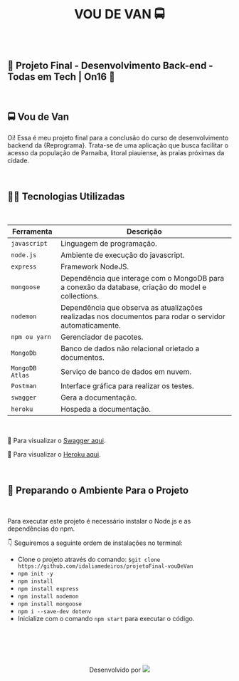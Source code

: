 <h1 align="center">
    <br>
    <p align="center">  VOU DE VAN 🚍<p>
</h1></br>

<h2> 💜 
Projeto Final - Desenvolvimento Back-end - Todas em Tech | On16 💜</h2>

</br>



## 🚍 Vou de Van

Oi! Essa é meu projeto final para a conclusão do curso de desenvolvimento backend da {Reprograma}. Trata-se de uma aplicação que busca facilitar o acesso da população de Parnaíba, litoral piauiense, às praias próximas da cidade. 


</br>

## 👩‍💻 Tecnologias Utilizadas

</br>

| Ferramenta | Descrição |
| --- | --- |
| `javascript` | Linguagem de programação. |
| `node.js`    | Ambiente de execução do javascript.|
| `express`    | Framework NodeJS. |
| `mongoose`   | Dependência que interage com o MongoDB para a conexão da database, criação do model e collections.|
| `nodemon`    | Dependência que observa as atualizações realizadas nos documentos para rodar o servidor automaticamente.|
| `npm ou yarn`| Gerenciador de pacotes.|
| `MongoDb`    | Banco de dados não relacional orietado a documentos.|
| `MongoDB Atlas`|Serviço de banco de dados em nuvem.|
| `Postman` | Interface gráfica para realizar os testes.|
| `swagger`| Gera a documentação.|
| `heroku`| Hospeda a documentação.|

</br>

📄 Para visualizar o [Swagger aqui](https://vou-de-van.herokuapp.com/minha-rota-de-documentacao/#/).
</br>

📄 Para visualizar o [Heroku aqui](https://vou-de-van.herokuapp.com/).


</br>

## 📌 Preparando o Ambiente Para o Projeto

</br>

Para executar este projeto é necessário instalar o Node.js e as dependências do npm.

👇 Seguiremos a seguinte ordem de instalações no terminal:

- Clone o projeto através do comando:
`$git clone https://github.com/idaliamedeiros/projetoFinal-vouDeVan`
- `npm init -y`
- `npm install `
- `npm install express `
- `npm install nodemon `
- `npm install mongoose `
- `npm i --save-dev dotenv`
- Inicialize com o comando `npm start` para executar o código.

</br>
</br>
</br>
</br>

<p align="center"> Desenvolvido por <a href="https://www.linkedin.com/in/idaliamedeiros/" target="_blank"><img src="https://img.shields.io/badge/-Idália_Medeiros-blue?style=flat-square&logo=Linkedin&logoColor=white&link=https://www.linkedin.com/in/idaliamedeiros" target="_blank"></a> </p>